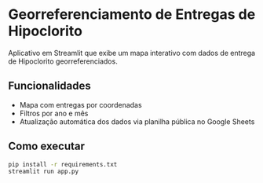 # Georreferenciamento de Entregas de Hipoclorito

Aplicativo em Streamlit que exibe um mapa interativo com dados de entrega de Hipoclorito georreferenciados.

## Funcionalidades
- Mapa com entregas por coordenadas
- Filtros por ano e mês
- Atualização automática dos dados via planilha pública no Google Sheets

## Como executar

```bash
pip install -r requirements.txt
streamlit run app.py
